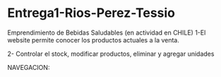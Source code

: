 # Entrega1-Rios-Perez-Tessio

Emprendimiento de Bebidas Saludables (en actividad en CHILE)
1-El website permite conocer los productos actuales a la venta. 

2- Controlar el stock, modificar productos, eliminar y agregar unidades

NAVEGACION:
